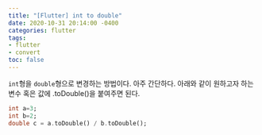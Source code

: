 ```yaml
---
title: "[Flutter] int to double"
date: 2020-10-31 20:14:00 -0400
categories: flutter
tags:
- flutter
- convert
toc: false
---
```


`int`형을 `double`형으로 변경하는 방법이다. 아주 간단하다. 
아래와 같이 원하고자 하는 변수 혹은 값에 .toDouble()을 붙여주면 된다. 
```dart
int a=3;
int b=2;
double c = a.toDouble() / b.toDouble();
```
